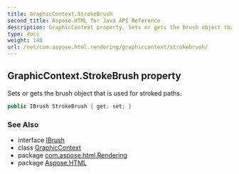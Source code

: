 ```yaml
---
title: GraphicContext.StrokeBrush
second_title: Aspose.HTML for Java API Reference
description: GraphicContext property. Sets or gets the brush object that is used for stroked paths
type: docs
weight: 140
url: /net/com.aspose.html.rendering/graphiccontext/strokebrush/
---
```

## GraphicContext.StrokeBrush property

Sets or gets the brush object that is used for stroked paths.

```java
public IBrush StrokeBrush { get; set; }
```

### See Also

* interface [IBrush](../../../com.aspose.html.drawing/ibrush/)
* class [GraphicContext](../)
* package [com.aspose.html.Rendering](../../graphiccontext/)
* package [Aspose.HTML](../../../)
